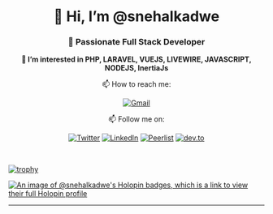 <div align="center">

# 👋 Hi, I’m @snehalkadwe 
### 🌱 Passionate Full Stack Developer

<p><strong>👀 I’m interested in PHP, LARAVEL, VUEJS, LIVEWIRE, JAVASCRIPT, NODEJS, InertiaJs </strong></p>

📫 How to reach me:
  
[![Gmail](https://img.shields.io/badge/Gmail-snehalkadwe%40gmail.com-red?style=flat-square&logo=gmail)](mailto:snehalkadwe@gmail.com)

📫 Follow me on:

[![Twitter](https://img.shields.io/badge/Twitter-%40snehal_kadwe-blue?style=flat-square&logo=twitter)](https://twitter.com/snehal_kadwe) [![LinkedIn](https://img.shields.io/badge/LinkedIn-%40snehalkadwe-pink?style=flat-square&logo=linkedin)](https://www.linkedin.com/in/snehalkadwe) [![Peerlist](https://img.shields.io/badge/Peerlist-snehalkadwe-brightgreen?style=flat-square&logo=peerlist)](https://peerlist.io/snehalkadwe) [![dev.to](https://img.shields.io/badge/dev.to-%40snehalkadwe-yellow?style=flat-square&logo=dev.to)](https://dev.to/snehalkadwe)

</div>

<br>

<div align="left">

[![trophy](https://github-profile-trophy.vercel.app/?username=snehalkadwe&theme=nord)](https://github.com/ryo-ma/github-profile-trophy)

[![An image of @snehalkadwe's Holopin badges, which is a link to view their full Holopin profile](https://holopin.me/snehalkadwe)](https://holopin.io/@snehalkadwe)

</div>

<hr>

